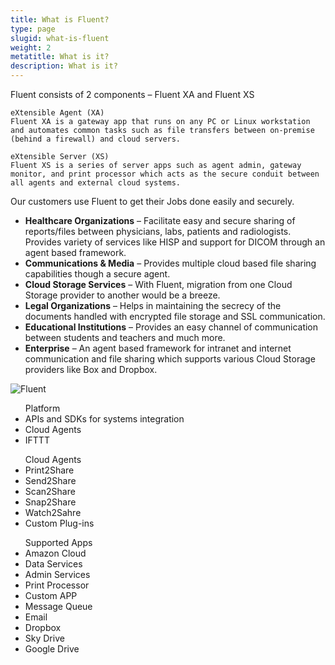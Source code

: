 ```yaml
---
title: What is Fluent?
type: page
slugid: what-is-fluent
weight: 2
metatitle: What is it?
description: What is it?
---
```

Fluent consists of 2 components – Fluent XA and Fluent XS

	eXtensible Agent (XA)
	Fluent XA is a gateway app that runs on any PC or Linux workstation and automates common tasks such as file transfers between on-premise (behind a firewall) and cloud servers.

	eXtensible Server (XS)
	Fluent XS is a series of server apps such as agent admin, gateway monitor, and print processor which acts as the secure conduit between all agents and external cloud systems.

Our customers use Fluent to get their Jobs done easily and securely.

* **Healthcare Organizations** – Facilitate easy and secure sharing of reports/files between physicians, labs, patients and radiologists. Provides variety of services like HISP and support for DICOM through an agent based framework.
* **Communications & Media** – Provides multiple cloud based file sharing capabilities though a secure agent.
* **Cloud Storage Services** – With Fluent, migration from one Cloud Storage provider to another would be a breeze.
* **Legal Organizations** – Helps in maintaining the secrecy of the documents handled with encrypted file storage and SSL communication.
* **Educational Institutions** – Provides an easy channel of communication between students and teachers and much more.
* **Enterprise** – An agent based framework for intranet and internet communication and file sharing which supports various Cloud Storage providers like Box and Dropbox.

![Fluent](/assets-natural/brand/www.netspective.com/solutions/fluent/Fluent.png#center)
<div class="grid grid-cols-1 sm:grid-cols-3 md:grid-cols-3 gap-4 bg-gray-100 p-5 mb-3">
    <div class="">
        <ul class="list-disc ml-8 mb-4"><span class="font-bold mb-4 block">Platform</span>
            <li>APIs and SDKs for systems integration</li>
            <li>Cloud Agents</li>
            <li>IFTTT</li>
        </ul>
    </div>
    <div class="">
        <ul class="list-disc ml-4 mb-4"><span class="font-bold mb-4 block">Cloud Agents</span>
            <li>Print2Share</li>
			<li>Send2Share</li>
            <li>Scan2Share</li> 
            <li>Snap2Share</li>
			<li>Watch2Sahre</li>
			<li>Custom Plug-ins</li>
        </ul>
    </div>
    <div class="">
        <ul class="list-disc ml-8 mb-4"><span class="font-bold mb-4 block">Supported Apps</span>
            <li>Amazon Cloud</li>
            <li>Data Services</li>
            <li>Admin Services</li>
            <li>Print Processor</li> 
			<li>Custom APP</li>
			<li>Message Queue</li> 
			<li>Email</li>
			<li>Dropbox</li>
			<li>Sky Drive</li>
			<li>Google Drive</li>
        </ul>
    </div>
</div>
